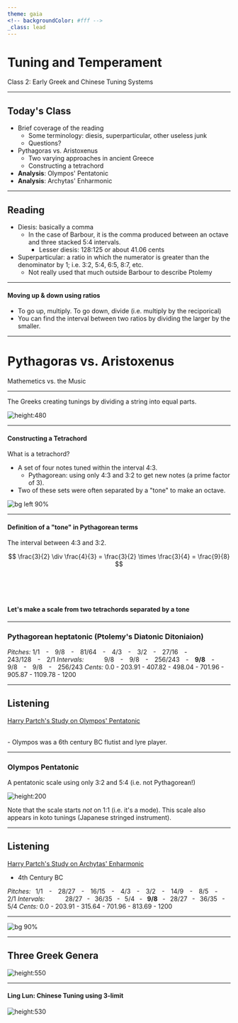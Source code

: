 ```yaml
---
theme: gaia
<!-- backgroundColor: #fff -->
_class: lead
---
```


# <!-- fit --> __Tuning and Temperament__
Class 2: Early Greek and Chinese Tuning Systems

---

<!--
paginate: true
_class: invert
-->

## Today's Class
- Brief coverage of the reading
  - Some terminology: diesis, superparticular, other useless junk
  - Questions?
- Pythagoras vs. Aristoxenus
  - Two varying approaches in ancient Greece
  - Constructing a tetrachord
- __Analysis__: Olympos' Pentatonic
- __Analysis__: Archytas' Enharmonic

---
## Reading
- Diesis: basically a comma
  - In the case of Barbour, it is the comma produced between an octave and three stacked 5:4 intervals.
    - Lesser diesis: 128:125 or about 41.06 cents
- Superparticular: a ratio in which the numerator is greater than the denominator by 1; i.e. 3:2, 5:4, 6:5, 8:7, etc.
  - Not really used that much outside Barbour to describe Ptolemy

---

#### Moving up & down using ratios
- To go up, multiply. To go down, divide (i.e. multiply by the reciporical)
- You can find the interval between two ratios by dividing the larger by the smaller.

---

<!--
_class: lead invert
-->

# Pythagoras vs. Aristoxenus
Mathemetics vs. the Music

---

The Greeks creating tunings by dividing a string into equal parts.

![height:480](https://d33wubrfki0l68.cloudfront.net/c6a8f93e601156d2bc373694941d3b5ff2ce3762/45349/images/harmonic_divisions.jpg)

<!-- _footer: Note how this is related to the harmonic series -->

---

#### Constructing a Tetrachord

What is a tetrachord?
- A set of four notes tuned within the interval 4:3.
  - Pythagorean: using only 4:3 and 3:2 to get new notes (a prime factor of 3).
- Two of these sets were often separated by a "tone" to make an octave.

![bg left 90%](https://upload.wikimedia.org/wikipedia/commons/5/57/Lyre_player_Met_06.1021.188.jpg)


---

#### Definition of a "tone" in Pythagorean terms
The interval between 4:3 and 3:2.

$$
\frac{3}{2} \div \frac{4}{3}  = \frac{3}{2} \times \frac{3}{4} = \frac{9}{8}
$$

<br/>
<br/>
<br/>

#### Let's make a scale from two tetrachords separated by a tone

---
### Pythagorean heptatonic (Ptolemy's Diatonic Ditoniaion)

_Pitches:_
1/1&emsp;-&emsp;9/8&emsp;-&emsp;81/64&emsp;-&emsp;4/3&emsp;-&emsp;3/2&emsp;-&emsp;27/16&emsp;-&emsp;243/128&emsp;-&emsp;2/1
_Intervals:_
&emsp;&emsp;&emsp;9/8&emsp;-&emsp;9/8&emsp;-&emsp;256/243&emsp;-&emsp;__9/8__&emsp;-&emsp;9/8&emsp;-&emsp;9/8&emsp;-&emsp;256/243
_Cents:_
0.0 - 203.91 - 407.82 - 498.04 - 701.96 - 905.87 - 1109.78 - 1200

---
<!--
_class: invert
-->

## Listening
[Harry Partch's Study on Olympos' Pentatonic](https://www.youtube.com/watch?v=BTz4hSQ61RM)

<br/>
- Olympos was a 6th century BC flutist and lyre player.

---
<!--
_class: invert
-->
### Olympos Pentatonic

A pentatonic scale using only 3:2 and 5:4 (i.e. not Pythagorean!)

![height:200](/home/jacob/Documents/jacob/jobs/tuning/classes/class2/olymposPentatonic.png)

Note that the scale starts _not_ on 1:1 (i.e. it's a mode). This scale also appears in koto tunings (Japanese stringed instrument).

<!-- _footer: A pentatonic scale is a scale made up of five notes. -->

---

## Listening

[Harry Partch's Study on Archytas' Enharmonic](https://www.youtube.com/watch?v=UFGDEOfhMXE&list=PLG_72OEda6teRvRv9DQiV6JUqLjesUwjZ)

- 4th Century BC

_Pitches:_
&ensp;1/1&emsp;-&emsp;28/27&emsp;-&emsp;16/15&emsp;-&emsp;4/3&emsp;-&emsp;3/2&emsp;-&emsp;14/9&emsp;-&emsp;8/5&emsp;-&emsp;2/1
_Intervals:_
&emsp;&emsp;&emsp;28/27 &ensp;-&ensp; 36/35 &ensp;-&ensp; 5/4 &ensp;-&ensp; __9/8__ &ensp;-&ensp; 28/27 &ensp;-&ensp; 36/35 &ensp;-&ensp; 5/4
_Cents:_
0.0 - 203.91 - 315.64 - 701.96 - 813.69 - 1200

---

![bg 90%](/home/jacob/Documents/jacob/jobs/tuning/classes/class2/archytasSystem.png)

---
## Three Greek Genera

![height:550](/home/jacob/Documents/jacob/jobs/tuning/classes/class2/genus.png)

---
#### Ling Lun: Chinese Tuning using 3-limit

![height:530](/home/jacob/Documents/jacob/jobs/tuning/classes/class2/lingLun.png)
